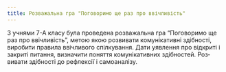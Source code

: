 ```yaml
---
title: Розважальна гра "Поговоримо ще раз про ввічливість"
---
```


З учнями 7-А класу була проведена розважальна гра “Поговоримо ще раз про ввічливість”, метою якою розвивати комунікативні здібності, виробити правила ввічливого спілкування. Дати уявлення про відкриті і закриті питання, визначити поняття комунікативних здібностей. Роз­вивати здібності до рефлексії і самоаналізу.

<slideshow id="72157650017930737"></slideshow>

